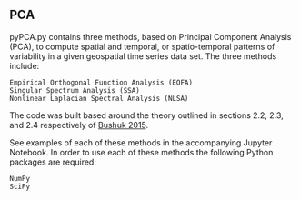 ## PCA
pyPCA.py contains three methods, based on Principal Component Analysis (PCA), to compute spatial and temporal, or spatio-temporal patterns of variability in a given geospatial time series data set. The three methods include:

`Empirical Orthogonal Function Analysis (EOFA)`\
`Singular Spectrum Analysis (SSA)`\
`Nonlinear Laplacian Spectral Analysis (NLSA)`

The code was built based around the theory outlined in sections 2.2, 2.3, and 2.4 respectively of [Bushuk 2015](https://search.proquest.com/docview/1711150581?pq-origsite=gscholar&fromopenview=true).

See examples of each of these methods in the accompanying Jupyter Notebook. In order to use each of these methods the following Python packages are required:

`NumPy`\
`SciPy`


